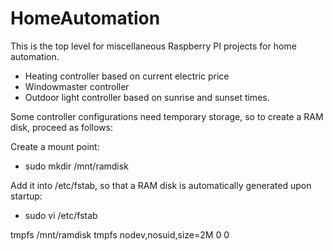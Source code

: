 HomeAutomation
==============

This is the top level for miscellaneous Raspberry PI projects for home automation.

* Heating controller based on current electric price
* Windowmaster controller
* Outdoor light controller based on sunrise and sunset times.

Some controller configurations need temporary storage, so to create a RAM disk, proceed as follows:

Create a mount point:

* sudo mkdir /mnt/ramdisk

Add it into /etc/fstab, so that a RAM disk is automatically generated upon startup:

* sudo vi /etc/fstab

tmpfs /mnt/ramdisk tmpfs nodev,nosuid,size=2M 0 0

